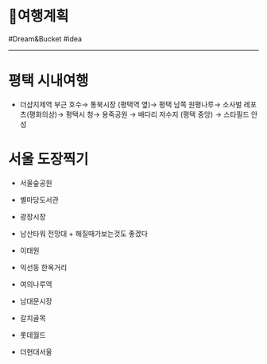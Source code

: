 # 🚙여행계획

#Dream&Bucket #idea


---



# 평택 시내여행

* 더샵지제역 부근 호수→ 통북시장 (평택역 옆)→ 평택 남쪽 원평나루→ 소사벌 레포츠(평화의상)→ 평택시 청→ 용죽공원 → 배다리 저수지 (평택 중앙) → 스타필드 안성



# 서울 도장찍기

* 서울숲공원

* 별마당도서관

* 광장시장

* 남산타워 전망대 + 해질때가보는것도 좋겠다

* 이태원

* 익선동 한옥거리

* 여의나루역

* 남대문시장

* 갈치골목

* 롯데월드

* 더현대서울